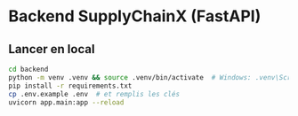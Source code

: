 # Backend SupplyChainX (FastAPI)

## Lancer en local

```bash
cd backend
python -m venv .venv && source .venv/bin/activate  # Windows: .venv\Scripts\activate
pip install -r requirements.txt
cp .env.example .env  # et remplis les clés
uvicorn app.main:app --reload
